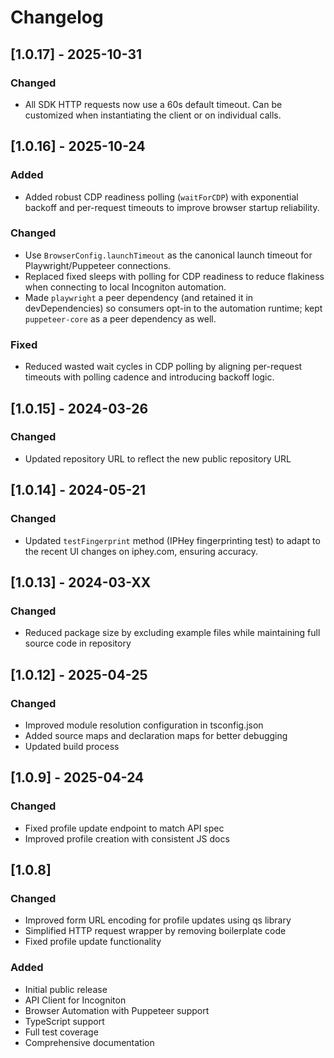 # Changelog

## [1.0.17] - 2025-10-31

### Changed

- All SDK HTTP requests now use a 60s default timeout.
Can be customized when instantiating the client or on individual calls.

## [1.0.16] - 2025-10-24

### Added

- Added robust CDP readiness polling (`waitForCDP`) with exponential backoff and per-request timeouts to improve browser startup reliability.

### Changed

- Use `BrowserConfig.launchTimeout` as the canonical launch timeout for Playwright/Puppeteer connections.
- Replaced fixed sleeps with polling for CDP readiness to reduce flakiness when connecting to local Incogniton automation.
- Made `playwright` a peer dependency (and retained it in devDependencies) so consumers opt-in to the automation runtime; kept `puppeteer-core` as a peer dependency as well.

### Fixed

- Reduced wasted wait cycles in CDP polling by aligning per-request timeouts with polling cadence and introducing backoff logic.

## [1.0.15] - 2024-03-26

### Changed
- Updated repository URL to reflect the new public repository URL

## [1.0.14] - 2024-05-21

### Changed

- Updated `testFingerprint` method (IPHey fingerprinting test) to adapt to the recent UI changes on iphey.com, ensuring accuracy.

## [1.0.13] - 2024-03-XX

### Changed

- Reduced package size by excluding example files while maintaining full source code in repository

## [1.0.12] - 2025-04-25

### Changed

- Improved module resolution configuration in tsconfig.json
- Added source maps and declaration maps for better debugging
- Updated build process

## [1.0.9] - 2025-04-24

### Changed

- Fixed profile update endpoint to match API spec
- Improved profile creation with consistent JS docs

## [1.0.8]

### Changed

- Improved form URL encoding for profile updates using qs library
- Simplified HTTP request wrapper by removing boilerplate code
- Fixed profile update functionality

### Added

- Initial public release
- API Client for Incogniton
- Browser Automation with Puppeteer support
- TypeScript support
- Full test coverage
- Comprehensive documentation

